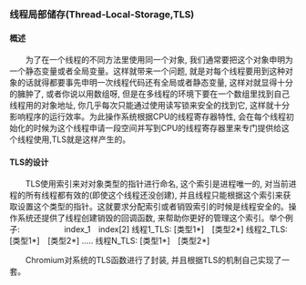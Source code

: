 ### 线程局部储存(Thread-Local-Storage,TLS)  
#### 概述
&emsp;&emsp;为了在一个线程的不同方法里使用同一个对象, 我们通常要把这个对象申明为一个静态变量或者全局变量。这样就带来一个问题, 就是对每个线程要用到这种对象的话就得都要事先申明一次线程代码还有全局或者静态变量, 这样对就显得十分的臃肿了, 或者你说以用数组呀, 但是在多线程的环境下要在一个数组里找到自己线程用的对象地址, 你几乎每次只能通过使用读写锁来安全的找到它, 这样就十分影响程序的运行效率。为此操作系统根据CPU的线程寄存器特性, 会在每个线程初始化的时候为这个线程申请一段空间并写到CPU的线程寄存器里来专门提供给这个线程使用,TLS就是这样产生的。  
#### TLS的设计
&emsp;&emsp;TLS使用索引来对对象类型的指针进行命名, 这个索引是进程唯一的, 对当前进程的所有线程都有效的(即使这个线程还没创建), 并且线程只能根据这个索引来获取设置这个类型的指针。这就要求分配索引或者销毁索引的时候是线程安全的。操作系统还提供了线程创建销毁的回调函数, 来帮助你更好的管理这个索引。举个例子:
&emsp;&emsp;&emsp;&emsp;&emsp; index_1&emsp;index[2]
线程1_TLS: [类型1*]&emsp;[类型2*]
线程2_TLS: [类型1*]&emsp;[类型2*]
.....
线程N_TLS: [类型1*]&emsp;[类型2*]

&emsp;&emsp;Chromium对系统的TLS函数进行了封装, 并且根据TLS的机制自己实现了一套。
